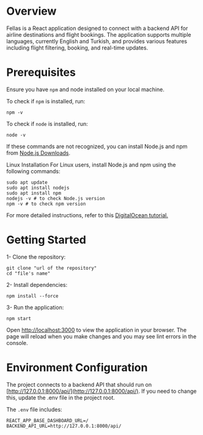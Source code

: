 # Overview

Fellas is a React application designed to connect with a backend API for airline destinations and flight
bookings. The application supports multiple languages, currently English and Turkish, and provides various features
including flight filtering, booking, and real-time updates.

# Prerequisites

Ensure you have `npm` and node installed on your local machine.

To check if `npm` is installed, run:

```
npm -v
```

To check if `node` is installed, run:

```
node -v
```

If these commands are not recognized, you can install Node.js and npm
from [Node.js Downloads](https://nodejs.org/en/download/package-manager).

Linux Installation
For Linux users, install Node.js and npm using the following commands:

```
sudo apt update
sudo apt install nodejs
sudo apt install npm
nodejs -v # to check Node.js version
npm -v # to check npm version

```

For more detailed instructions, refer to
this [DigitalOcean tutorial.](https://www.digitalocean.com/community/tutorials/how-to-install-node-js-on-ubuntu-18-04)

# Getting Started

1- Clone the repository:

```
git clone "url of the repository"
cd "file's name"

```

2- Install dependencies:

```
npm install --force

```

3- Run the application:

```
npm start

```

Open [http://localhost:3000](http://localhost:3000) to view the application in your browser. The page will reload when
you make changes and you
may see lint errors in the console.

# Environment Configuration

The project connects to a backend API that should run on [http://127.0.0.1:8000/api/](http://127.0.0.1:8000/api/). If you need to
change this, update the .env file in the project root.

The `.env` file includes:

```
REACT_APP_BASE_DASHBOARD_URL=/
BACKEND_API_URL=http://127.0.0.1:8000/api/

```





